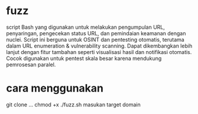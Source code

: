 # fuzz
script Bash yang digunakan untuk melakukan pengumpulan URL, penyaringan, pengecekan status URL, dan pemindaian keamanan dengan nuclei.
Script ini berguna untuk OSINT dan pentesting otomatis, terutama dalam URL enumeration & vulnerability scanning.
Dapat dikembangkan lebih lanjut dengan fitur tambahan seperti visualisasi hasil dan notifikasi otomatis.
Cocok digunakan untuk pentest skala besar karena mendukung pemrosesan paralel.


# cara menggunakan
git clone ...
chmod +x
./fuzz.sh
masukan target domain
